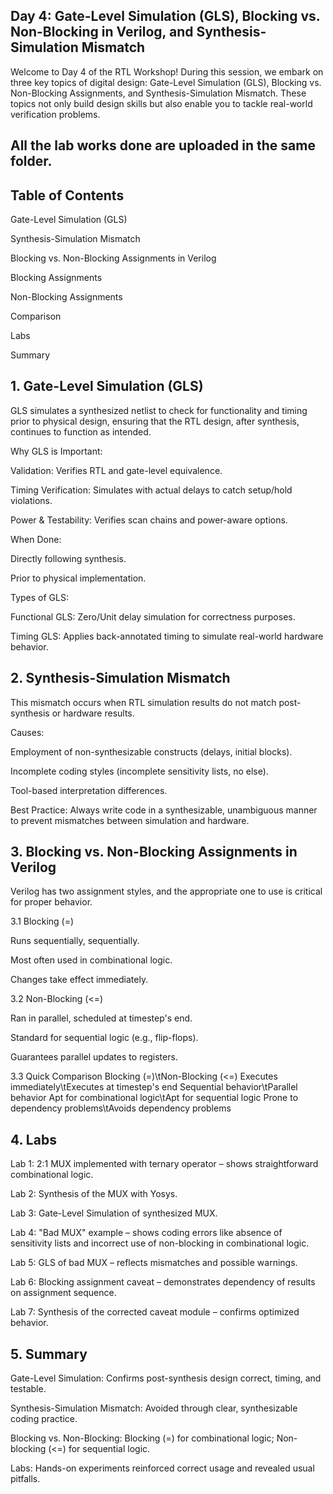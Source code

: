 ## Day 4: Gate-Level Simulation (GLS), Blocking vs. Non-Blocking in Verilog, and Synthesis-Simulation Mismatch

Welcome to Day 4 of the RTL Workshop!
During this session, we embark on three key topics of digital design: Gate-Level Simulation (GLS), Blocking vs. Non-Blocking Assignments, and Synthesis-Simulation Mismatch. These topics not only build design skills but also enable you to tackle real-world verification problems.

## All the lab works done are uploaded in the same folder.

## Table of Contents

Gate-Level Simulation (GLS)

Synthesis-Simulation Mismatch

Blocking vs. Non-Blocking Assignments in Verilog

Blocking Assignments

Non-Blocking Assignments

Comparison

Labs

Summary

## 1. Gate-Level Simulation (GLS)

GLS simulates a synthesized netlist to check for functionality and timing prior to physical design, ensuring that the RTL design, after synthesis, continues to function as intended.

Why GLS is Important:

Validation: Verifies RTL and gate-level equivalence.

Timing Verification: Simulates with actual delays to catch setup/hold violations.

Power & Testability: Verifies scan chains and power-aware options.

When Done:

Directly following synthesis.

Prior to physical implementation.

Types of GLS:

Functional GLS: Zero/Unit delay simulation for correctness purposes.

Timing GLS: Applies back-annotated timing to simulate real-world hardware behavior.

## 2. Synthesis-Simulation Mismatch

This mismatch occurs when RTL simulation results do not match post-synthesis or hardware results.

Causes:

Employment of non-synthesizable constructs (delays, initial blocks).

Incomplete coding styles (incomplete sensitivity lists, no else).

Tool-based interpretation differences.

Best Practice:
Always write code in a synthesizable, unambiguous manner to prevent mismatches between simulation and hardware.

## 3. Blocking vs. Non-Blocking Assignments in Verilog

Verilog has two assignment styles, and the appropriate one to use is critical for proper behavior.

3.1 Blocking (=)

Runs sequentially, sequentially.

Most often used in combinational logic.

Changes take effect immediately.

3.2 Non-Blocking (<=)

Ran in parallel, scheduled at timestep's end.

Standard for sequential logic (e.g., flip-flops).

Guarantees parallel updates to registers.

3.3 Quick Comparison
Blocking (=)\tNon-Blocking (<=)
Executes immediately\tExecutes at timestep's end
Sequential behavior\tParallel behavior
Apt for combinational logic\tApt for sequential logic
Prone to dependency problems\tAvoids dependency problems

## 4. Labs

Lab 1: 2:1 MUX implemented with ternary operator – shows straightforward combinational logic.

Lab 2: Synthesis of the MUX with Yosys.

Lab 3: Gate-Level Simulation of synthesized MUX.

Lab 4: "Bad MUX" example – shows coding errors like absence of sensitivity lists and incorrect use of non-blocking in combinational logic.

Lab 5: GLS of bad MUX – reflects mismatches and possible warnings.

Lab 6: Blocking assignment caveat – demonstrates dependency of results on assignment sequence.

Lab 7: Synthesis of the corrected caveat module – confirms optimized behavior.

## 5. Summary

Gate-Level Simulation: Confirms post-synthesis design correct, timing, and testable.

Synthesis-Simulation Mismatch: Avoided through clear, synthesizable coding practice.

Blocking vs. Non-Blocking: Blocking (=) for combinational logic; Non-blocking (<=) for sequential logic.

Labs: Hands-on experiments reinforced correct usage and revealed usual pitfalls.

